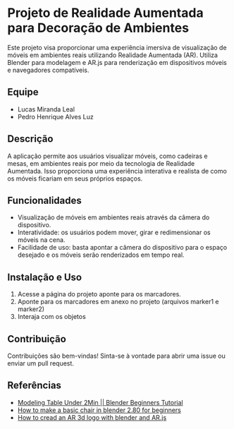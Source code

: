 # Projeto de Realidade Aumentada para Decoração de Ambientes

Este projeto visa proporcionar uma experiência imersiva de visualização de móveis em ambientes reais utilizando Realidade Aumentada (AR). Utiliza Blender para modelagem e AR.js para renderização em dispositivos móveis e navegadores compatíveis.

## Equipe

- Lucas Miranda Leal
- Pedro Henrique Alves Luz

## Descrição

A aplicação permite aos usuários visualizar móveis, como cadeiras e mesas, em ambientes reais por meio da tecnologia de Realidade Aumentada. Isso proporciona uma experiência interativa e realista de como os móveis ficariam em seus próprios espaços.

## Funcionalidades

- Visualização de móveis em ambientes reais através da câmera do dispositivo.
- Interatividade: os usuários podem mover, girar e redimensionar os móveis na cena.
- Facilidade de uso: basta apontar a câmera do dispositivo para o espaço desejado e os móveis serão renderizados em tempo real.

## Instalação e Uso

1. Acesse a página do projeto aponte para os marcadores.
2. Aponte para os marcadores em anexo no projeto (arquivos marker1 e marker2)
3. Interaja com os objetos

## Contribuição

Contribuições são bem-vindas! Sinta-se à vontade para abrir uma issue ou enviar um pull request.

## Referências
- [Modeling Table Under 2Min || Blender Beginners Tutorial](https://www.youtube.com/watch?v=8b7G0AWcV1k)
- [How to make a basic chair in blender 2.80 for beginners](https://www.youtube.com/watch?v=ukpJsBO-bmY)
- [How to cread an AR 3d logo with blender and AR.js](https://jelena-ristic.medium.com/how-to-create-an-augmented-reality-3d-logo-with-blender-and-ar-js-1d7097456eb0)
